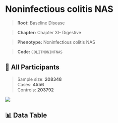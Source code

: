 # Noninfectious colitis NAS

> **Root:** Baseline Disease  

> **Chapter:** Chapter XI- Digestive  

> **Phenotype:** Noninfectious colitis NAS  

> **Code:** `COLITNONINFNAS`

## 🧪 All Participants  
> Sample size: **208348**  
> Cases: **4556**  
> Controls: **203792**
<img src="/Sensitive/Figures/ALL/Baseline/COLITNONINFNAS.png"/>

## 📊 Data Table
<CsvTableMRF src="/Sensitive/Data/ALL/Baseline/LG_COLITNONINFNAS.csv"/>

